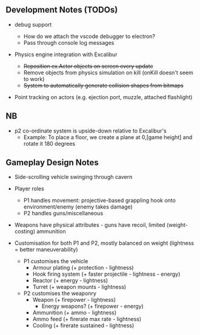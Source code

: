 ## Development Notes (TODOs)

- debug support
  - How do we attach the vscode debugger to electron?
  - Pass through console log messages

- Physics engine integration with Excalibur
  - <del>Reposition ex.Actor objects on screen every update</del>
  - Remove objects from physics simulation on kill (onKill doesn't seem to work)
  - <del>System to automatically generate collision shapes from bitmaps</del>
  
- Point tracking on actors (e.g. ejection port, muzzle, attached flashlight)
  
## NB

- p2 co-ordinate system is upside-down relative to Excalibur's
  - Example: To place a floor, we create a plane at 0,[game height] and rotate it 180 degrees

## Gameplay Design Notes

- Side-scrolling vehicle swinging through cavern 
- Player roles
  - P1 handles movement: projective-based grappling hook onto environment/enemy (enemy takes damage)
  - P2 handles guns/miscellaneous

- Weapons have physical attributes - guns have recoil, limited (weight-costing) ammunition
- Customisation for both P1 and P2, mostly balanced on weight (lightness = better maneuverability)
  - P1 customises the vehicle
    - Armour plating (+ protection - lightness)
    - Hook firing system (+ faster projectile - lightness - energy)
    - Reactor (+ energy - lightness)
    - Turret (+ weapon mounts - lightness)
  - P2 customises the weaponry
    - Weapon (+ firepower - lightness)
      - Energy weapons? (+ firepower - energy)
    - Ammunition (+ ammo - lightness)
    - Ammo feed (+ firerate max rate - lightness)
    - Cooling (+ firerate sustained - lightness)
